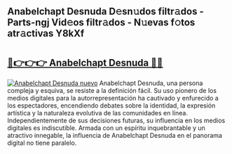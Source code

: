 ## Anabelchapt Desnuda D𝚎sn𝚞dos filtr𝚊dos - Parts-ngj Vid𝚎os filtr𝚊dos - N𝚞evas f𝚘tos atr𝚊ctivas Y8kXf

# <h2><a href="http://mb4bf2.tromn.icu/?c=Anabelchapt+Desnuda">🔗👉👉👉 Anabelchapt Desnuda 🔗🔗</a></h2>

[![Anabelchapt Desnuda nuevo](https://i.imgur.com/pEAQMta.gif)](http://mb4bf2.tromn.icu/?c=Anabelchapt+Desnuda)
Anabelchapt Desnuda, una persona compleja y esquiva, se resiste a la definición fácil. Su uso pionero de los medios digitales para la autorrepresentación ha cautivado y enfurecido a los espectadores, encendiendo debates sobre la identidad, la expresión artística y la naturaleza evolutiva de las comunidades en línea. Independientemente de sus decisiones futuras, su influencia en los medios digitales es indiscutible. Armada con un espíritu inquebrantable y un atractivo innegable, la influencia de Anabelchapt Desnuda en el panorama digital no tiene paralelo.
